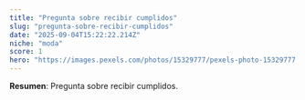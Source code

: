 ```yaml
---
title: "Pregunta sobre recibir cumplidos"
slug: "pregunta-sobre-recibir-cumplidos"
date: "2025-09-04T15:22:22.214Z"
niche: "moda"
score: 1
hero: "https://images.pexels.com/photos/15329777/pexels-photo-15329777.jpeg?auto=compress&cs=tinysrgb&fit=crop&h=627&w=1200&auto=compress&cs=tinysrgb&w=1024&h=576&fit=crop"
---
```


**Resumen**: Pregunta sobre recibir cumplidos.
